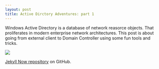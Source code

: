 ```yaml
---
layout: post
title: Active Dirctory Adventures: part 1
---
```


Windows Active Directory is a database of network reasorce objects. That proliferates in modern enterprise network architectures.
This post is about going from external client to Domain Controller using some fun tools and tricks.  

![](https://braaaax.github.io/braaaax.github.io/images/got-DA.png)

[Jekyll Now repository](https://github.com/barryclark/jekyll-now) on GitHub.
